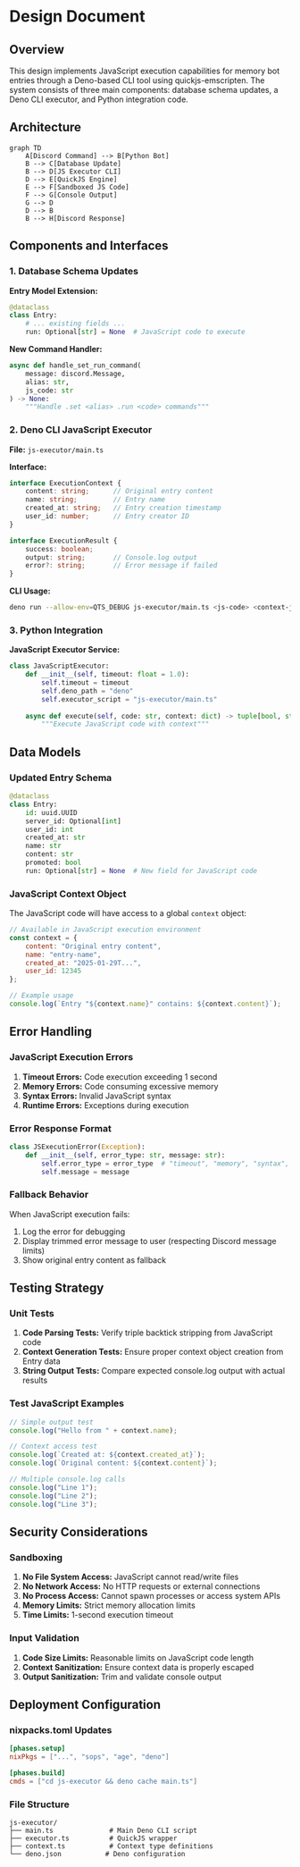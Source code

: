 # Design Document

## Overview

This design implements JavaScript execution capabilities for memory bot entries through a Deno-based CLI tool using quickjs-emscripten. The system consists of three main components: database schema updates, a Deno CLI executor, and Python integration code.

## Architecture

```mermaid
graph TD
    A[Discord Command] --> B[Python Bot]
    B --> C[Database Update]
    B --> D[JS Executor CLI]
    D --> E[QuickJS Engine]
    E --> F[Sandboxed JS Code]
    F --> G[Console Output]
    G --> D
    D --> B
    B --> H[Discord Response]
```

## Components and Interfaces

### 1. Database Schema Updates

**Entry Model Extension:**
```python
@dataclass
class Entry:
    # ... existing fields ...
    run: Optional[str] = None  # JavaScript code to execute
```

**New Command Handler:**
```python
async def handle_set_run_command(
    message: discord.Message, 
    alias: str, 
    js_code: str
) -> None:
    """Handle .set <alias> .run <code> commands"""
```

### 2. Deno CLI JavaScript Executor

**File:** `js-executor/main.ts`

**Interface:**
```typescript
interface ExecutionContext {
    content: string;      // Original entry content
    name: string;         // Entry name
    created_at: string;   // Entry creation timestamp
    user_id: number;      // Entry creator ID
}

interface ExecutionResult {
    success: boolean;
    output: string;       // Console.log output
    error?: string;       // Error message if failed
}
```

**CLI Usage:**
```bash
deno run --allow-env=QTS_DEBUG js-executor/main.ts <js-code> <context-json>
```

### 3. Python Integration

**JavaScript Executor Service:**
```python
class JavaScriptExecutor:
    def __init__(self, timeout: float = 1.0):
        self.timeout = timeout
        self.deno_path = "deno"
        self.executor_script = "js-executor/main.ts"
    
    async def execute(self, code: str, context: dict) -> tuple[bool, str]:
        """Execute JavaScript code with context"""
```

## Data Models

### Updated Entry Schema

```python
@dataclass
class Entry:
    id: uuid.UUID
    server_id: Optional[int]
    user_id: int
    created_at: str
    name: str
    content: str
    promoted: bool
    run: Optional[str] = None  # New field for JavaScript code
```

### JavaScript Context Object

The JavaScript code will have access to a global `context` object:

```javascript
// Available in JavaScript execution environment
const context = {
    content: "Original entry content",
    name: "entry-name",
    created_at: "2025-01-29T...",
    user_id: 12345
};

// Example usage
console.log(`Entry "${context.name}" contains: ${context.content}`);
```

## Error Handling

### JavaScript Execution Errors

1. **Timeout Errors:** Code execution exceeding 1 second
2. **Memory Errors:** Code consuming excessive memory
3. **Syntax Errors:** Invalid JavaScript syntax
4. **Runtime Errors:** Exceptions during execution

### Error Response Format

```python
class JSExecutionError(Exception):
    def __init__(self, error_type: str, message: str):
        self.error_type = error_type  # "timeout", "memory", "syntax", "runtime"
        self.message = message
```

### Fallback Behavior

When JavaScript execution fails:
1. Log the error for debugging
2. Display trimmed error message to user (respecting Discord message limits)
3. Show original entry content as fallback

## Testing Strategy

### Unit Tests

1. **Code Parsing Tests:** Verify triple backtick stripping from JavaScript code
2. **Context Generation Tests:** Ensure proper context object creation from Entry data
3. **String Output Tests:** Compare expected console.log output with actual results

### Test JavaScript Examples

```javascript
// Simple output test
console.log("Hello from " + context.name);

// Context access test  
console.log(`Created at: ${context.created_at}`);
console.log(`Original content: ${context.content}`);

// Multiple console.log calls
console.log("Line 1");
console.log("Line 2");
console.log("Line 3");
```

## Security Considerations

### Sandboxing

1. **No File System Access:** JavaScript cannot read/write files
2. **No Network Access:** No HTTP requests or external connections
3. **No Process Access:** Cannot spawn processes or access system APIs
4. **Memory Limits:** Strict memory allocation limits
5. **Time Limits:** 1-second execution timeout

### Input Validation

1. **Code Size Limits:** Reasonable limits on JavaScript code length
2. **Context Sanitization:** Ensure context data is properly escaped
3. **Output Sanitization:** Trim and validate console output

## Deployment Configuration

### nixpacks.toml Updates

```toml
[phases.setup]
nixPkgs = ["...", "sops", "age", "deno"]

[phases.build]
cmds = ["cd js-executor && deno cache main.ts"]
```

### File Structure

```
js-executor/
├── main.ts              # Main Deno CLI script
├── executor.ts          # QuickJS wrapper
├── context.ts           # Context type definitions
└── deno.json           # Deno configuration
```

